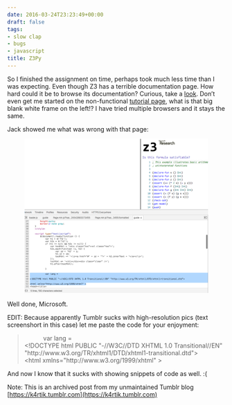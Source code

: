 ```yaml
---
date: 2016-03-24T23:23:49+00:00
draft: false
tags:
- slow clap
- bugs
- javascript
title: Z3Py
---
```


<p>So I finished the assignment on time, perhaps took much less time than I was expecting. Even though Z3 has a terrible documentation page. How hard could it be to browse its documentation? Curious, take a <a href="https://z3prover.github.io/api/html/z3.html">look</a>. Don’t even get me started on the non-functional <a href="http://rise4fun.com/Z3Py/tutorial/guide">tutorial page</a>, what is that big blank white frame on the left!? I have tried multiple browsers and it stays the same.</p><p>Jack showed me what was wrong with that page:</p><figure class="tmblr-full" data-orig-height="799" data-orig-width="950"><img src="/images/z3py-screenshot.png" data-orig-height="799" data-orig-width="950"></figure><p>Well done, Microsoft.</p><p>EDIT: Because apparently Tumblr sucks with high-resolution pics (text screenshort in this case) let me paste the code for your enjoyment:</p><blockquote><p> &nbsp; &nbsp; &nbsp; &nbsp; &nbsp; &nbsp;var lang =<br>&lt;!DOCTYPE html PUBLIC "-//W3C//DTD XHTML 1.0 Transitional//EN" "http://www.w3.org/TR/xhtml1/DTD/xhtml1-transitional.dtd"&gt;<br>&lt;html xmlns="http://www.w3.org/1999/xhtml" &gt;</p></blockquote><p>And now I know that it sucks with showing snippets of code as well. :(</p>

Note: This is an archived post from my unmaintained Tumblr blog [https://k4rtik.tumblr.com](https://k4rtik.tumblr.com)
